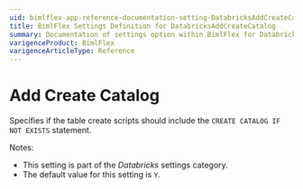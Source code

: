 ```yaml
---
uid: bimlflex-app-reference-documentation-setting-DatabricksAddCreateCatalog
title: BimlFlex Settings Definition for DatabricksAddCreateCatalog
summary: Documentation of settings option within BimlFlex for DatabricksAddCreateCatalog
varigenceProduct: BimlFlex
varigenceArticleType: Reference
---
```


# Add Create Catalog

Specifies if the table create scripts should include the `CREATE CATALOG IF NOT EXISTS` statement.

Notes:

* This setting is part of the *Databricks* settings category.
* The default value for this setting is `Y`.
